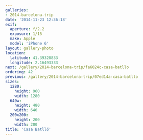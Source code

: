 ```yaml
---
galleries:
- 2014-barcelona-trip
date: '2014-11-23 12:36:18'
exif:
  aperture: f/2.2
  exposure: 1/15
  make: Apple
  model: 'iPhone 6'
layout: gallery-photo
location:
  latitude: 41.39328833
  longitude: 2.16493333
next: /gallery/2014-barcelona-trip/fa6024c-casa-batllo
ordering: 42
previous: /gallery/2014-barcelona-trip/07ed14a-casa-batllo
sizes:
  1280:
    height: 960
    width: 1280
  640w:
    height: 480
    width: 640
  200x200:
    height: 200
    width: 200
title: 'Casa Batlló'
---
```

